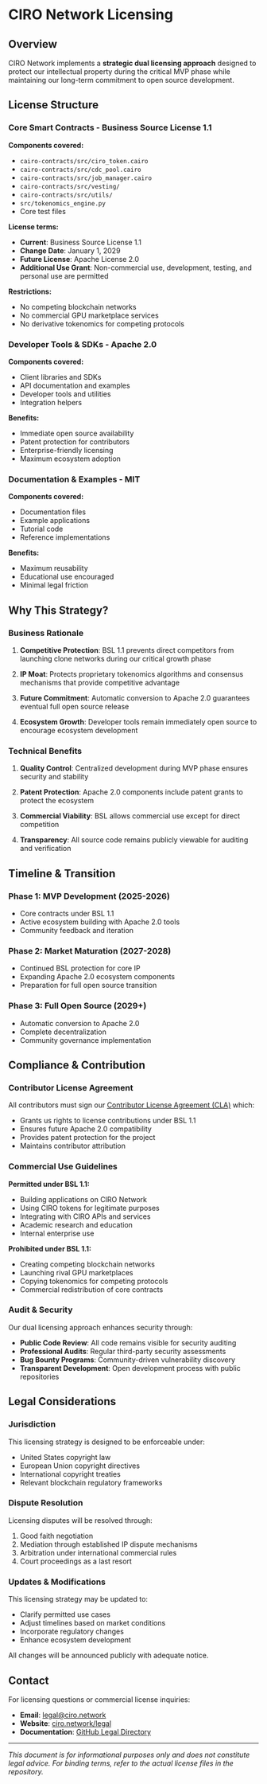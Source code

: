 # CIRO Network Licensing

## Overview

CIRO Network implements a **strategic dual licensing approach** designed to protect our intellectual property during the critical MVP phase while maintaining our long-term commitment to open source development.

## License Structure

### Core Smart Contracts - Business Source License 1.1

**Components covered:**
- `cairo-contracts/src/ciro_token.cairo`
- `cairo-contracts/src/cdc_pool.cairo` 
- `cairo-contracts/src/job_manager.cairo`
- `cairo-contracts/src/vesting/`
- `cairo-contracts/src/utils/`
- `src/tokenomics_engine.py`
- Core test files

**License terms:**
- **Current**: Business Source License 1.1
- **Change Date**: January 1, 2029
- **Future License**: Apache License 2.0
- **Additional Use Grant**: Non-commercial use, development, testing, and personal use are permitted

**Restrictions:**
- No competing blockchain networks
- No commercial GPU marketplace services
- No derivative tokenomics for competing protocols

### Developer Tools & SDKs - Apache 2.0

**Components covered:**
- Client libraries and SDKs
- API documentation and examples
- Developer tools and utilities
- Integration helpers

**Benefits:**
- Immediate open source availability
- Patent protection for contributors
- Enterprise-friendly licensing
- Maximum ecosystem adoption

### Documentation & Examples - MIT

**Components covered:**
- Documentation files
- Example applications
- Tutorial code
- Reference implementations

**Benefits:**
- Maximum reusability
- Educational use encouraged
- Minimal legal friction

## Why This Strategy?

### Business Rationale

1. **Competitive Protection**: BSL 1.1 prevents direct competitors from launching clone networks during our critical growth phase

2. **IP Moat**: Protects proprietary tokenomics algorithms and consensus mechanisms that provide competitive advantage

3. **Future Commitment**: Automatic conversion to Apache 2.0 guarantees eventual full open source release

4. **Ecosystem Growth**: Developer tools remain immediately open source to encourage ecosystem development

### Technical Benefits

1. **Quality Control**: Centralized development during MVP phase ensures security and stability

2. **Patent Protection**: Apache 2.0 components include patent grants to protect the ecosystem

3. **Commercial Viability**: BSL allows commercial use except for direct competition

4. **Transparency**: All source code remains publicly viewable for auditing and verification

## Timeline & Transition

### Phase 1: MVP Development (2025-2026)
- Core contracts under BSL 1.1
- Active ecosystem building with Apache 2.0 tools
- Community feedback and iteration

### Phase 2: Market Maturation (2027-2028)
- Continued BSL protection for core IP
- Expanding Apache 2.0 ecosystem components
- Preparation for full open source transition

### Phase 3: Full Open Source (2029+)
- Automatic conversion to Apache 2.0
- Complete decentralization
- Community governance implementation

## Compliance & Contribution

### Contributor License Agreement

All contributors must sign our [Contributor License Agreement (CLA)](../CONTRIBUTOR_LICENSE_AGREEMENT.md) which:

- Grants us rights to license contributions under BSL 1.1
- Ensures future Apache 2.0 compatibility
- Provides patent protection for the project
- Maintains contributor attribution

### Commercial Use Guidelines

**Permitted under BSL 1.1:**
- Building applications on CIRO Network
- Using CIRO tokens for legitimate purposes
- Integrating with CIRO APIs and services
- Academic research and education
- Internal enterprise use

**Prohibited under BSL 1.1:**
- Creating competing blockchain networks
- Launching rival GPU marketplaces
- Copying tokenomics for competing protocols
- Commercial redistribution of core contracts

### Audit & Security

Our dual licensing approach enhances security through:

- **Public Code Review**: All code remains visible for security auditing
- **Professional Audits**: Regular third-party security assessments
- **Bug Bounty Programs**: Community-driven vulnerability discovery
- **Transparent Development**: Open development process with public repositories

## Legal Considerations

### Jurisdiction

This licensing strategy is designed to be enforceable under:
- United States copyright law
- European Union copyright directives
- International copyright treaties
- Relevant blockchain regulatory frameworks

### Dispute Resolution

Licensing disputes will be resolved through:
1. Good faith negotiation
2. Mediation through established IP dispute mechanisms
3. Arbitration under international commercial rules
4. Court proceedings as a last resort

### Updates & Modifications

This licensing strategy may be updated to:
- Clarify permitted use cases
- Adjust timelines based on market conditions
- Incorporate regulatory changes
- Enhance ecosystem development

All changes will be announced publicly with adequate notice.

## Contact

For licensing questions or commercial license inquiries:

- **Email**: legal@ciro.network
- **Website**: [ciro.network/legal](https://ciro.network/legal)
- **Documentation**: [GitHub Legal Directory](https://github.com/Ciro-AI-Labs/ciro-network/tree/main/legal)

---

*This document is for informational purposes only and does not constitute legal advice. For binding terms, refer to the actual license files in the repository.*
